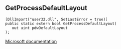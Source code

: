 ## GetProcessDefaultLayout

```
[DllImport("user32.dll", SetLastError = true)]
public static extern bool GetProcessDefaultLayout(
   out uint pdwDefaultLayout
);
```

[Microsoft documentation](https://docs.microsoft.com/en-us/windows/win32/api/winuser/nf-winuser-getprocessdefaultlayout)

